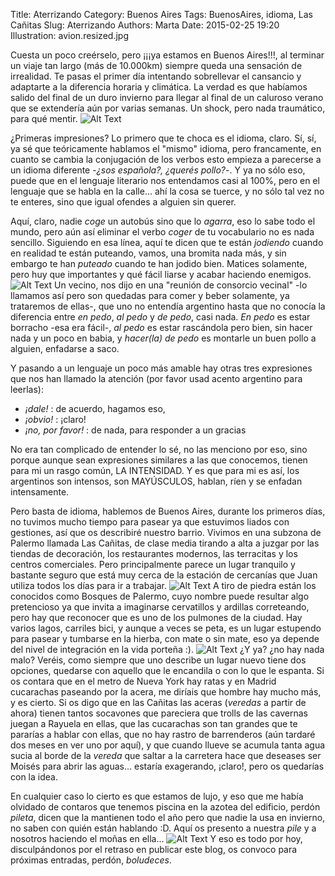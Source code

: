 Title: Aterrizando
Category: Buenos Aires
Tags: BuenosAires, idioma, Las Cañitas
Slug: Aterrizando
Authors: Marta
Date: 2015-02-25 19:20
Illustration: avion.resized.jpg


Cuesta un poco creérselo, pero ¡¡¡ya estamos en Buenos Aires!!!, al terminar un viaje tan largo (más de 10.000km) siempre queda una sensación de irrealidad. Te pasas el primer día intentando sobrellevar el cansancio y adaptarte a la diferencia horaria y climática. La verdad es que habíamos salido del final de un duro invierno para llegar al final de un caluroso verano que se extendería aún por varias semanas. Un shock, pero nada traumático, para qué mentir.
![Alt Text]({filename}/images/collage-antesdespues.jpg)

¿Primeras impresiones? Lo primero que te choca es el idioma, claro. Sí, sí, ya sé que teóricamente hablamos el "mismo" idioma, pero francamente, en cuanto se cambia la conjugación de los verbos esto empieza a parecerse a un idioma diferente -_¿sos española?, ¿querés pollo?_-. Y ya no sólo eso, puede que en el lenguaje literario nos entendamos casi al 100%, pero en el lenguaje que se habla en la calle... ahí la cosa se tuerce, y no sólo tal vez no te enteres, sino que igual ofendes a alguien sin querer.

Aquí, claro, nadie _coge_ un autobús sino que lo _agarra_, eso lo sabe todo el mundo, pero aún así eliminar el verbo _coger_ de tu vocabulario no es nada sencillo. Siguiendo en esa línea, aquí te dicen que te están _jodiendo_ cuando en realidad te están puteando, vamos, una bromita nada más, y sin embargo te han _puteado_ cuando te han jodido bien. Matices solamente, pero huy que importantes y qué fácil liarse y acabar haciendo enemigos.
![Alt Text]({filename}/images/collage-pedo.jpg)
Un vecino, nos dijo en una "reunión de consorcio vecinal" -lo llamamos así pero son quedadas para comer y beber solamente, ya trataremos de ellas-, que uno no entendía argentino hasta que no conocía la diferencia entre _en pedo_, _al pedo_ y _de pedo_, casi nada. _En pedo_ es estar borracho -esa era fácil-, _al pedo_ es estar rascándola pero bien, sin hacer nada y un poco en babia, y _hacer(la) de pedo_ es montarle un buen pollo a alguien, enfadarse a saco.

Y pasando a un lenguaje un poco más amable hay otras tres expresiones que nos han llamado la atención (por favor usad acento argentino para leerlas): 

* _¡dale!_ : de acuerdo, hagamos eso, 
* _¡obvio!_ : ¡claro!
* _¡no, por favor!_ : de nada, para responder a un gracias

No era tan complicado de entender lo sé, no las menciono por eso, sino porque aunque sean expresiones similares a las que conocemos, tienen para mi un rasgo común, LA INTENSIDAD. Y es que para mi es así, los argentinos son intensos, son MAYÚSCULOS, hablan, ríen y se enfadan intensamente. 

Pero basta de idioma, hablemos de Buenos Aires, durante los primeros días, no tuvimos mucho tiempo para pasear ya que estuvimos liados con gestiones, así que os describiré nuestro barrio. Vivimos en una subzona de Palermo llamada Las Cañitas, de clase media tirando a alta a juzgar por las tiendas de decoración, los restaurantes modernos, las terracitas y los centros comerciales. Pero principalmente parece un lugar tranquilo y bastante seguro que está muy cerca de la estación de cercanías que Juan utiliza todos los días para ir a trabajar. 
![Alt Text]({filename}/images/collage-garitos.jpg)
A tiro de piedra están los conocidos como Bosques de Palermo, cuyo nombre puede resultar algo pretencioso ya que invita a imaginarse cervatillos y ardillas correteando, pero hay que reconocer que es uno de los pulmones de la ciudad. Hay varios lagos, carriles bici, y aunque a veces se peta, es un lugar estupendo para pasear y tumbarse en la hierba, con mate o sin mate, eso ya depende del nivel de integración en la vida porteña :).
![Alt Text]({filename}/images/collage-siesta.jpg)
¿Y ya? ¿no hay nada malo? Veréis, como siempre que uno describe un lugar nuevo tiene dos opciones, quedarse con aquello que le encandila o con lo que le espanta. Si os contara que en el metro de Nueva York hay ratas y en Madrid cucarachas paseando por la acera, me diríais que hombre hay mucho más, y es cierto. Si os digo que en las Cañitas las aceras (_veredas_ a partir de ahora) tienen tantos socavones que pareciera que trolls de las cavernas juegan a Rayuela en ellas, que las cucarachas son tan grandes que te pararías a hablar con ellas, que no hay rastro de barrenderos (aún tardaré dos meses en ver uno por aquí), y que cuando llueve se acumula tanta agua sucia al borde de la _vereda_ que saltar a la carretera hace que deseases ser Moisés para abrir las aguas... estaría exagerando, ¡claro!, pero os quedarías con la idea.

En cualquier caso lo cierto es que estamos de lujo, y eso que me había olvidado de contaros que tenemos piscina en la azotea del edificio, perdón _pileta_, dicen que la mantienen todo el año pero que nadie la usa en invierno, no saben con quién están hablando :D. Aquí os presento a nuestra _pile_ y a nosotros haciendo el moñas en ella...
![Alt Text]({filename}/images/collage-piscina.jpg)
Y eso es todo por hoy, disculpándonos por el retraso en publicar este blog, os convoco para próximas entradas, perdón, _boludeces_.




